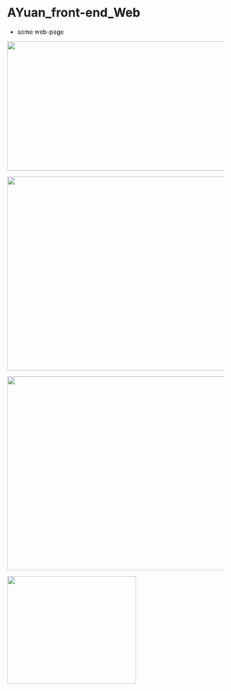 # AYuan_front-end_Web

- some web-page

<img src="https://github.com/AAYuan/AYuan_front-end_Web/blob/master/readme/pets.png" width="600" height="300" />
<p></p>
<img src="https://github.com/AAYuan/AYuan_front-end_Web/blob/master/readme/desk.png" width="600" height="450" />
<p></p>
<img src="https://github.com/AAYuan/AYuan_front-end_Web/blob/master/readme/search.png" width="600" height="450" />
<p></p>
<img src="https://github.com/AAYuan/AYuan_front-end_Web/blob/master/readme/login.png" width="300" height="250" />
<p></p>

